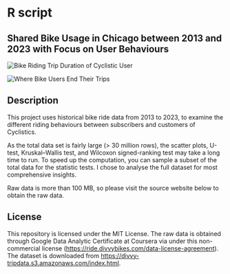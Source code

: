 # R script

## Shared Bike Usage in Chicago between 2013 and 2023 with Focus on User Behaviours

![Bike Riding Trip Duration of Cyclistic User](https://github.com/user-attachments/assets/bc91a27b-b18d-48f9-ab0f-3640be8c552e)

![Where Bike Users End Their Trips](https://github.com/user-attachments/assets/3d6db2e5-6c40-426f-8610-ac315f0e41b8)

## Description
This project uses historical bike ride data from 2013 to 2023, to examine the different riding behaviours between subscribers and customers of Cyclistics. 

As the total data set is fairly large (> 30 million rows), the scatter plots, U-test, Kruskal–Wallis test, and Wilcoxon signed-ranking test may take a long time to run.
To speed up the computation, you can sample a subset of the total data for the statistic tests. I chose to analyse the full dataset for most comprehensive insights.

Raw data is more than 100 MB, so please visit the source website below to obtain the raw data.

## License
This repository is licensed under the MIT License.
The raw data is obtained through Google Data Analytic Certificate at Coursera via under this
non-commercial license (https://ride.divvybikes.com/data-license-agreement). 
The dataset is downloaded from https://divvy-tripdata.s3.amazonaws.com/index.html.
